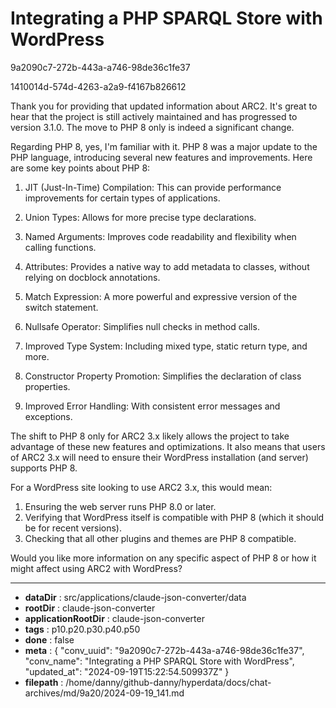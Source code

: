 # Integrating a PHP SPARQL Store with WordPress

9a2090c7-272b-443a-a746-98de36c1fe37

1410014d-574d-4263-a2a9-f4167b826612

 Thank you for providing that updated information about ARC2. It's great to hear that the project is still actively maintained and has progressed to version 3.1.0. The move to PHP 8 only is indeed a significant change.

Regarding PHP 8, yes, I'm familiar with it. PHP 8 was a major update to the PHP language, introducing several new features and improvements. Here are some key points about PHP 8:

1. JIT (Just-In-Time) Compilation: This can provide performance improvements for certain types of applications.

2. Union Types: Allows for more precise type declarations.

3. Named Arguments: Improves code readability and flexibility when calling functions.

4. Attributes: Provides a native way to add metadata to classes, without relying on docblock annotations.

5. Match Expression: A more powerful and expressive version of the switch statement.

6. Nullsafe Operator: Simplifies null checks in method calls.

7. Improved Type System: Including mixed type, static return type, and more.

8. Constructor Property Promotion: Simplifies the declaration of class properties.

9. Improved Error Handling: With consistent error messages and exceptions.

The shift to PHP 8 only for ARC2 3.x likely allows the project to take advantage of these new features and optimizations. It also means that users of ARC2 3.x will need to ensure their WordPress installation (and server) supports PHP 8.

For a WordPress site looking to use ARC2 3.x, this would mean:

1. Ensuring the web server runs PHP 8.0 or later.
2. Verifying that WordPress itself is compatible with PHP 8 (which it should be for recent versions).
3. Checking that all other plugins and themes are PHP 8 compatible.

Would you like more information on any specific aspect of PHP 8 or how it might affect using ARC2 with WordPress?

---

* **dataDir** : src/applications/claude-json-converter/data
* **rootDir** : claude-json-converter
* **applicationRootDir** : claude-json-converter
* **tags** : p10.p20.p30.p40.p50
* **done** : false
* **meta** : {
  "conv_uuid": "9a2090c7-272b-443a-a746-98de36c1fe37",
  "conv_name": "Integrating a PHP SPARQL Store with WordPress",
  "updated_at": "2024-09-19T15:22:54.509937Z"
}
* **filepath** : /home/danny/github-danny/hyperdata/docs/chat-archives/md/9a20/2024-09-19_141.md